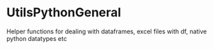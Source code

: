 # UtilsPythonGeneral
Helper functions for dealing with dataframes, excel files with df, native python datatypes etc
